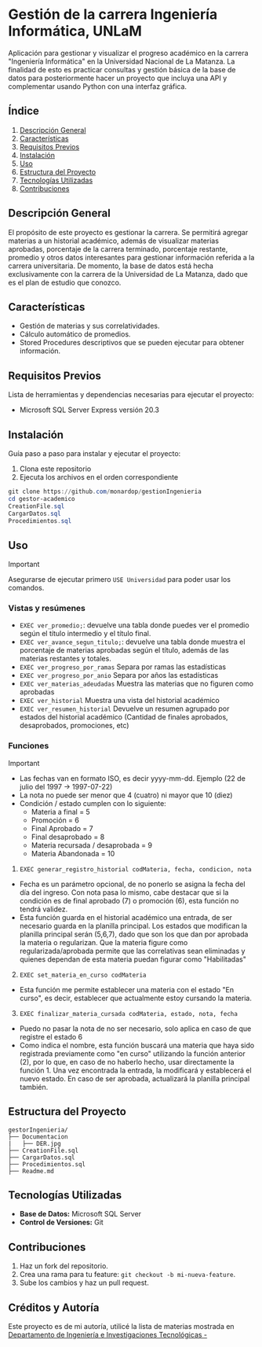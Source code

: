 # Gestión de la carrera Ingeniería Informática, UNLaM

Aplicación para gestionar y visualizar el progreso académico en la carrera "Ingeniería Informática" en la Universidad Nacional de La Matanza. La finalidad de esto es practicar consultas y gestión básica de la base de datos para posteriormente hacer un proyecto que incluya una API y complementar usando Python con una interfaz gráfica. 

## **Índice**

1. [Descripción General](#descripci%C3%B3n-general)
2. [Características](#caracter%C3%ADsticas)
3. [Requisitos Previos](#requisitos-previos)
4. [Instalación](#instalaci%C3%B3n)
5. [Uso](#uso)
6. [Estructura del Proyecto](#estructura-del-proyecto)
7. [Tecnologías Utilizadas](#tecnolog%C3%ADas-utilizadas)
8. [Contribuciones](#contribuciones)

## Descripción General

El propósito de este proyecto es gestionar la carrera. Se permitirá agregar materias a un historial académico, además de visualizar materias aprobadas, porcentaje de la carrera terminado, porcentaje restante, promedio y otros datos interesantes para gestionar información referida a la carrera universitaria. De momento, la base de datos está hecha exclusivamente con la carrera de la Universidad de La Matanza, dado que es el plan de estudio que conozco.  

## **Características**
- Gestión de materias y sus correlatividades.
- Cálculo automático de promedios.
- Stored Procedures descriptivos que se pueden ejecutar para obtener información. 

## **Requisitos Previos**
Lista de herramientas y dependencias necesarias para ejecutar el proyecto:
- Microsoft SQL Server Express versión 20.3

## **Instalación**
Guía paso a paso para instalar y ejecutar el proyecto:
1. Clona este repositorio
2. Ejecuta los archivos en el orden correspondiente 
```powershell
git clone https://github.com/monardop/gestionIngenieria
cd gestor-academico
CreationFile.sql
CargarDatos.sql
Procedimientos.sql
```

## **Uso**

> [!important]
> Asegurarse de ejecutar primero `USE Universidad` para poder usar los comandos.

### Vistas y resúmenes
- `EXEC ver_promedio;`: devuelve una tabla donde puedes ver el promedio según el título intermedio y el título final.
- `EXEC ver_avance_segun_titulo;`: devuelve una tabla donde muestra el porcentaje de materias aprobadas según el título, además de las materias restantes y totales.
- `EXEC ver_progreso_por_ramas` Separa por ramas las estadísticas
- `EXEC ver_progreso_por_anio`  Separa por años las estadísticas
- `EXEC ver_materias_adeudadas` Muestra las materias que no figuren como aprobadas
- `EXEC ver_historial` Muestra una vista del historial académico
- `EXEC ver_resumen_historial` Devuelve un resumen agrupado por estados del historial académico (Cantidad de finales aprobados, desaprobados, promociones, etc)
### Funciones
> [!important]
> - Las fechas van en formato ISO, es decir yyyy-mm-dd. Ejemplo (22 de julio del 1997 -> 1997-07-22)
> - La nota no puede ser menor que 4 (cuatro) ni mayor que 10 (diez)
> - Condición / estado cumplen con lo siguiente:
>    - Materia a final                 = 5
>    - Promoción                       = 6
>    - Final Aprobado                  = 7
>    - Final desaprobado               = 8
>    - Materia recursada / desaprobada = 9
>    - Materia Abandonada              = 10


1. `EXEC generar_registro_historial codMateria, fecha, condicion, nota`
  -  Fecha es un parámetro opcional, de no ponerlo se asigna la fecha del día del ingreso. Con nota pasa lo mismo, cabe destacar que si la condición es de final aprobado (7) o promoción (6), esta función no tendrá validez.
  -  Esta función guarda en el historial académico una entrada, de ser necesario guarda en la planilla principal. Los estados que modifican la planilla principal serán (5,6,7), dado que son los que dan por aprobada la materia o regularizan. Que la materia figure como regularizada/aprobada permite que las correlativas sean eliminadas y quienes dependan de esta materia puedan figurar como "Habilitadas"
2. `EXEC set_materia_en_curso codMateria`
  - Esta función me permite establecer una materia con el estado "En curso", es decir, establecer que actualmente estoy cursando la materia. 
3. `EXEC finalizar_materia_cursada codMateria, estado, nota, fecha`
  - Puedo no pasar la nota de no ser necesario, solo aplica en caso de que registre el estado 6
  - Como indica el nombre, esta función buscará una materia que haya sido registrada previamente como "en curso" utilizando la función anterior (2), por lo que, en caso de no haberlo hecho, usar directamente la función 1. Una vez encontrada la entrada, la modificará y establecerá el nuevo estado. En caso de ser aprobada, actualizará la planilla principal también.

## **Estructura del Proyecto**
```plaintext
gestorIngenieria/ 
├── Documentacion
|   ├── DER.jpg
├── CreationFile.sql
├── CargarDatos.sql
├── Procedimientos.sql
├── Readme.md
```

## **Tecnologías Utilizadas**
- **Base de Datos:** Microsoft SQL Server
- **Control de Versiones:** Git

## **Contribuciones**
1. Haz un fork del repositorio.
2. Crea una rama para tu feature: `git checkout -b mi-nueva-feature`.
3. Sube los cambios y haz un pull request.

## **Créditos y Autoría**
Este proyecto es de mi autoría, utilicé la lista de materias mostrada en [Departamento de Ingeniería e Investigaciones Tecnológicas -](https://ingenieria.unlam.edu.ar/index.php?seccion=3&idArticulo=565)
